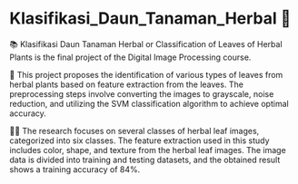 # Klasifikasi_Daun_Tanaman_Herbal :leaves:

:books: Klasifikasi Daun Tanaman Herbal or Classification of Leaves of Herbal Plants is the final project of the Digital Image Processing course. 

:memo: This project proposes the identification of various types of leaves from herbal plants based on feature extraction from the leaves. The preprocessing steps involve converting the images to grayscale, noise reduction, and utilizing the SVM classification algorithm to achieve optimal accuracy. 

:woman_technologist: The research focuses on several classes of herbal leaf images, categorized into six classes. The feature extraction used in this study includes color, shape, and texture from the herbal leaf images. The image data is divided into training and testing datasets, and the obtained result shows a training accuracy of 84%.


